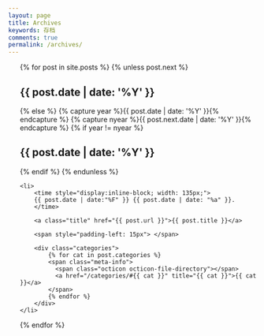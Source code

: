 ```yaml
---
layout: page
title: Archives
keywords: 存档
comments: true
permalink: /archives/
---
```


<ul>
  {% for post in site.posts %}
	{% unless post.next %}
	  <h2 id="y{{ post.date | date: '%Y' }}">{{ post.date | date: '%Y' }}</h2>
	{% else %}
	  {% capture year %}{{ post.date | date: '%Y' }}{% endcapture %}
	  {% capture nyear %}{{ post.next.date | date: '%Y' }}{% endcapture %}
	  {% if year != nyear %}
		<h2 id="y{{ post.date | date: '%Y' }}">{{ post.date | date: '%Y' }}</h2>
	  {% endif %}
	{% endunless %}

	<li>
		<time style="display:inline-block; width: 135px;">
		{{ post.date | date:"%F" }} {{ post.date | date: "%a" }}.
		</time>
		
		<a class="title" href="{{ post.url }}">{{ post.title }}</a>
		
		<span style="padding-left: 15px"> </span>
		
		<div class="categories">
			{% for cat in post.categories %}
			<span class="meta-info">
			  <span class="octicon octicon-file-directory"></span>
			  <a href="/categories/#{{ cat }}" title="{{ cat }}">{{ cat }}</a>
			</span>
			{% endfor %}
		</div>
	</li>

  {% endfor %}
</ul>
